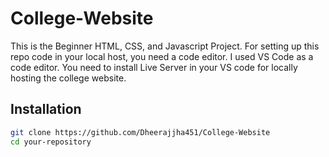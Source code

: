 # College-Website

This is the Beginner HTML, CSS, and Javascript Project. For setting up this repo code in your
local host, you need a code editor. I used VS Code as a code editor. 
You need to install Live Server in your VS code for locally hosting the college website.

## Installation

```bash
git clone https://github.com/Dheerajjha451/College-Website
cd your-repository

